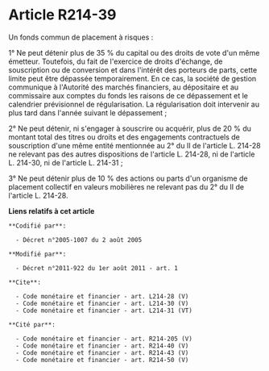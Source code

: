 # Article R214-39

Un fonds commun de placement à risques : 

1° Ne peut détenir plus de 35 % du capital ou des droits de vote d'un même émetteur. Toutefois, du fait de l'exercice de
droits d'échange, de souscription ou de conversion et dans l'intérêt des porteurs de parts, cette limite peut être dépassée
temporairement. En ce cas, la société de gestion communique à l'Autorité des marchés financiers, au dépositaire et au
commissaire aux comptes du fonds les raisons de ce dépassement et le calendrier prévisionnel de régularisation. La
régularisation doit intervenir au plus tard dans l'année suivant le dépassement ; 

2° Ne peut détenir, ni s'engager à souscrire ou acquérir, plus de 20 % du montant total des titres ou droits et des
engagements contractuels de souscription d'une même entité mentionnée au 2° du II de l'article L. 214-28 ne relevant pas des
autres dispositions de l'article L. 214-28, ni de l'article L. 214-30, ni de l'article L. 214-31 ; 

3° Ne peut détenir plus de 10 % des actions ou parts d'un organisme de placement collectif en valeurs mobilières ne relevant
pas du 2° du II de l'article L. 214-28.

**Liens relatifs à cet article**

	**Codifié par**:

	  - Décret n°2005-1007 du 2 août 2005

	**Modifié par**:

	  - Décret n°2011-922 du 1er août 2011 - art. 1

	**Cite**:

	  - Code monétaire et financier - art. L214-28 (V)
	  - Code monétaire et financier - art. L214-30 (V)
	  - Code monétaire et financier - art. L214-31 (VT)

	**Cité par**:

	  - Code monétaire et financier - art. R214-205 (V)
	  - Code monétaire et financier - art. R214-40 (V)
	  - Code monétaire et financier - art. R214-43 (V)
	  - Code monétaire et financier - art. R214-50 (V)
